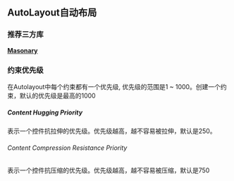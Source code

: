 ## AutoLayout自动布局

### 推荐三方库

**[Masonary](https://github.com/SnapKit/Masonry)**

### 约束优先级

在Autolayout中每个约束都有一个优先级, 优先级的范围是1 ~ 1000。创建一个约束，默认的优先级是最高的1000

##### Content Hugging Priority

表示一个控件抗拉伸的优先级。优先级越高，越不容易被拉伸，默认是250。

###### Content Compression Resistance Priority

表示一个控件抗压缩的优先级。优先级越高，越不容易被压缩，默认是750
